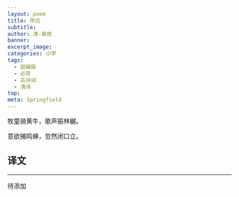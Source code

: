 ```yaml
---
layout: poem
title: 所见
subtitle: 
author: 清·袁枚
banner: 
excerpt_image: 
categories: 小学
tags:
  - 部编版
  - 必背
  - 古诗词
  - 清诗
top: 
meta: Springfield
---
```


牧童骑黄牛，歌声振林樾。

意欲捕鸣蝉，忽然闭口立。

## 译文

---

待添加